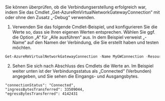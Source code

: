 Sie können überprüfen, ob die Verbindungserstellung erfolgreich war, indem Sie das Cmdlet „Get-AzureRmVirtualNetworkGatewayConnection“ mit oder ohne den Zusatz „-Debug“ verwenden. 

1. Verwenden Sie das folgende Cmdlet-Beispiel, und konfigurieren Sie die Werte so, dass sie Ihren eigenen Werten entsprechen. Wählen Sie ggf. die Option „A“ für „Alle ausführen“ aus. In dem Beispiel verweist „-Name“ auf den Namen der Verbindung, die Sie erstellt haben und testen möchten.

  ```powershell
  Get-AzureRmVirtualNetworkGatewayConnection -Name MyGWConnection -ResourceGroupName MyRG
  ```
2. Sehen Sie sich nach Abschluss des Cmdlets die Werte an. Im Beispiel weiter unten ist der Verbindungsstatus als „Connected“ (Verbunden) angegeben, und Sie sehen die Eingangs- und Ausgangsbytes.
   
  ```
  "connectionStatus": "Connected",
  "ingressBytesTransferred": 33509044,
  "egressBytesTransferred": 4142431
  ```